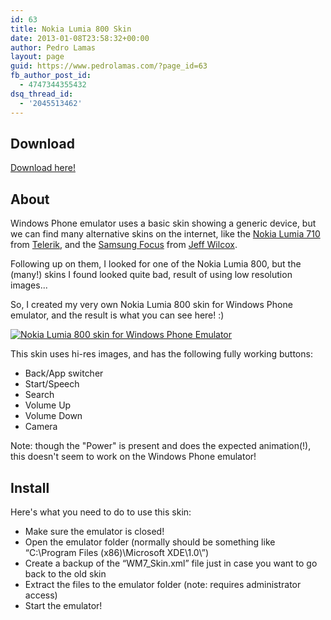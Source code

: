 ```yaml
---
id: 63
title: Nokia Lumia 800 Skin
date: 2013-01-08T23:58:32+00:00
author: Pedro Lamas
layout: page
guid: https://www.pedrolamas.com/?page_id=63
fb_author_post_id:
  - 4747344355432
dsq_thread_id:
  - '2045513462'
---
```


## Download

[Download here!](wp-content/uploads/downloads/2013/01/Nokia-Lumia-800.zip)

## About

Windows Phone emulator uses a basic skin showing a generic device, but we can find many alternative skins on the internet, like the [Nokia Lumia 710](http://blogs.telerik.com/blogs/posts/11-10-26/welcome-nokia-lumia-wp7-emulator-skin.aspx) from [Telerik](http://www.telerik.com/), and the [Samsung Focus](http://www.jeff.wilcox.name/2011/12/my-new-windows-phone-emulator-theme/) from [Jeff Wilcox](http://www.jeff.wilcox.name/).

Following up on them, I looked for one of the Nokia Lumia 800, but the (many!) skins I found looked quite bad, result of using low resolution images...

So, I created my very own Nokia Lumia 800 skin for Windows Phone emulator, and the result is what you can see here! :)

[![Nokia Lumia 800 skin for Windows Phone Emulator](wp-content/uploads/2013/01/Nokia-Lumia-800-skin-for-Windows-Phone-Emulator-thumb.png)](wp-content/uploads/2013/01/Nokia-Lumia-800-skin-for-Windows-Phone-Emulator.png)

This skin uses hi-res images, and has the following fully working buttons:

- Back/App switcher
- Start/Speech
- Search
- Volume Up
- Volume Down
- Camera

Note: though the "Power" is present and does the expected animation(!), this doesn't seem to work on the Windows Phone emulator!

## Install

Here's what you need to do to use this skin:

- Make sure the emulator is closed!
- Open the emulator folder (normally should be something like “C:\Program Files (x86)\Microsoft XDE\1.0\”)
- Create a backup of the “WM7_Skin.xml” file just in case you want to go back to the old skin
- Extract the files to the emulator folder (note: requires administrator access)
- Start the emulator!
